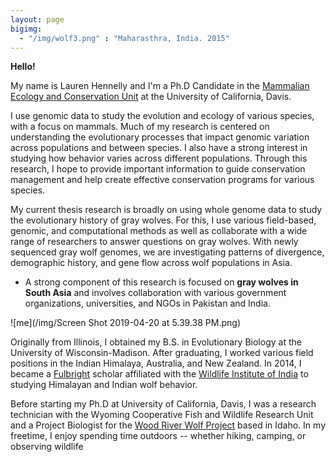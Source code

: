 ```yaml
---
layout: page
bigimg:
  - "/img/wolf3.png" : "Maharasthra, India. 2015"
---
```

**Hello!**

My name is Lauren Hennelly and I'm a Ph.D Candidate in the [Mammalian Ecology and Conservation Unit](https://mecu.ucdavis.edu/) at the University of California, Davis.

I use genomic data to study the evolution and ecology of various species, with a focus on mammals. Much of my research is centered on understanding the evolutionary processes that impact genomic variation across populations and between species. I also have a strong interest in studying how behavior varies across different populations. Through this research, I hope to provide important information to guide conservation management and help create effective conservation programs for various species.

My current thesis research is broadly on using whole genome data to study the evolutionary history of gray wolves. For this, I use various field-based, genomic, and computational methods as well as collaborate with a wide range of researchers to answer questions on gray wolves. With newly sequenced gray wolf genomes, we are investigating patterns of divergence, demographic history, and gene flow across wolf populations in Asia. 

- A strong component of this research is focused on **gray wolves in South Asia** and involves collaboration with various government organizations, universities, and NGOs in Pakistan and India.

![me](/img/Screen Shot 2019-04-20 at 5.39.38 PM.png)

Originally from Illinois, I obtained my B.S. in Evolutionary Biology at the University of Wisconsin-Madison. After graduating, I worked various field positions in the Indian Himalaya, Australia, and New Zealand. In 2014, I became a [Fulbright](https://us.fulbrightonline.org/) scholar affiliated with the [Wildlife Institute of India](http://www.wii.gov.in) to studying Himalayan and Indian wolf behavior. 

Before starting my Ph.D at University of California, Davis, I was a research technician with the Wyoming Cooperative Fish and Wildlife Research Unit and a Project Biologist for the [Wood River Wolf Project](https://www.woodriverwolfproject.org/) based in Idaho. In my freetime, I enjoy spending time outdoors -- whether hiking, camping, or observing wildlife


